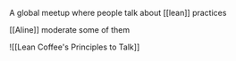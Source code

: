 A global meetup where people talk about [[lean]] practices

[[Aline]] moderate some of them

![[Lean Coffee's Principles to Talk]]